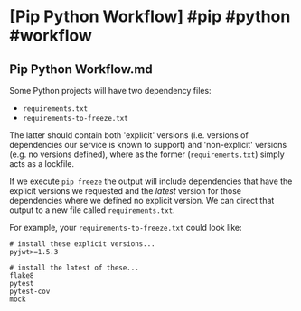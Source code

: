 # [Pip Python Workflow] #pip #python #workflow

## Pip Python Workflow.md

Some Python projects will have two dependency files:

* `requirements.txt`
* `requirements-to-freeze.txt`

The latter should contain both 'explicit' versions (i.e. versions of dependencies our service is known to support) and 'non-explicit' versions (e.g. no versions defined), where as the former (`requirements.txt`) simply acts as a lockfile.

If we execute `pip freeze` the output will include dependencies that have the explicit versions we requested and the _latest_ version for those dependencies where we defined no explicit version. We can direct that output to a new file called `requirements.txt`.

For example, your `requirements-to-freeze.txt` could look like:

```
# install these explicit versions...
pyjwt>=1.5.3

# install the latest of these...
flake8
pytest
pytest-cov
mock
```


